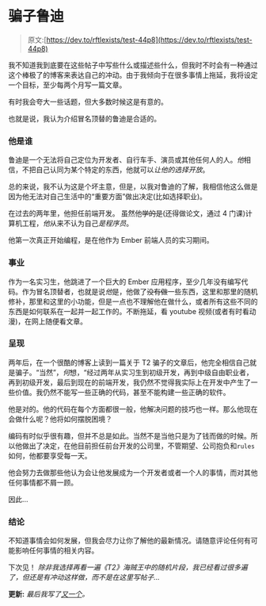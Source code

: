 # 骗子鲁迪

> 原文:[https://dev.to/rftlexists/test-44p8](https://dev.to/rftlexists/test-44p8)

我不知道我到底要在这些帖子中写些什么或描述些什么，但我时不时会有一种通过这个棒极了的博客来表达自己的冲动。由于我倾向于在很多事情上拖延，我将设定一个目标，至少每两个月写一篇文章。

有时我会夸大一些话题，但大多数时候这是有意的。

也就是说，我认为介绍冒名顶替的鲁迪是合适的。

### 他是谁

鲁迪是一个无法将自己定位为开发者、自行车手、演员或其他任何人的人。*他*相信，不把自己认同为某个特定的东西，他就可以*让他的选择开放*。

总的来说，我不认为这是个坏主意，但是，以我对鲁迪的了解，我相信他这么做是因为他无法对自己生活中的“重要方面”做出决定(比如选择职业)。

在过去的两年里，他担任前端开发。
虽然他~~学的是~~(还得做论文，通过 4 门课)计算机工程，*他*从来不认为自己*是程序员*。

他第一次真正开始编程，是在他作为 Ember 前端人员的实习期间。

### 事业

作为一名实习生，他跳进了一个巨大的 Ember 应用程序，至少几年没有编写代码。作为冒名顶替者，也就是说*他*是，他做了~~没有做~~一些东西，这里和那里的随机修补，那里和这里的小功能，但是一点也不理解他在做什么，或者所有这些不同的东西是如何联系在一起并一起工作的。不断拖延，看 youtube 视频(或者有时看动漫)，在网上随便看文章。

### 呈现

两年后，在一个很酷的博客上读到一篇关于 T2 骗子的文章后，他完全相信自己就是骗子。“当然”，*何*想，“经过两年从实习生到初级开发，再到中级自由职业者，再到初级开发，最后到现在的前端开发，我仍然不觉得我实际上在开发中产生了一些价值。我仍然不能写一些正确的代码，甚至不能构建一些正确的软件。

他是对的。他的代码在每个方面都很一般，他解决问题的技巧也一样。那么他现在会做什么呢？他将如何摆脱困境？

编码有时似乎很有趣，但并不总是如此。当然不是当他只是为了钱而做的时候。所以他做出了决定，在他目前担任前台开发的公司里，不管期望、公司抱负和`rules`如何，他都要享受每一天。

他会努力去做那些他认为会让他发展成为一个开发者或者一个人的事情，而对其他任何事情都不屑一顾。

因此...

### 结论

不知道事情会如何发展，但我会尽力让你了解他的最新情况。请随意评论任何有可能影响任何事情的相关内容。

下次见！
*除非我选择再看一遍《T2》海贼王中的随机片段，我已经看过很多遍了，但还是有冲动这样做，而不是在这里写帖子...*

**更新:**
*最后我写了[又一个](https://dev.to/rftlexists/rudy-breaking-news-3n60)。*